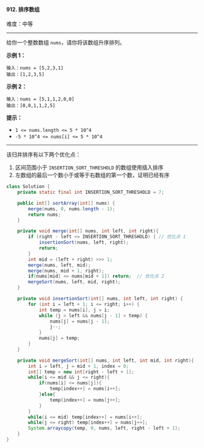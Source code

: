 #### 912. 排序数组

难度：中等

---

给你一个整数数组 `nums`，请你将该数组升序排列。

 **示例 1：** 

```
输入：nums = [5,2,3,1]
输出：[1,2,3,5]
```

 **示例 2：** 

```
输入：nums = [5,1,1,2,0,0]
输出：[0,0,1,1,2,5]
```

 **提示：** 

*   `1 <= nums.length <= 5 * 10^4`
*   `-5 * 10^4 <= nums[i] <= 5 * 10^4`

---

该归并排序有以下两个优化点：

1. 区间范围小于 `INSERTION_SORT_THRESHOLD` 的数组使用插入排序
2. 左数组的最后一个数小于或等于右数组的第一个数，证明已经有序

```java
class Solution {
    private static final int INSERTION_SORT_THRESHOLD = 7;

    public int[] sortArray(int[] nums) {
        merge(nums, 0, nums.length - 1);
        return nums;
    }

    private void merge(int[] nums, int left, int right){
        if (right - left <= INSERTION_SORT_THRESHOLD) {	// 优化点 1
            insertionSort(nums, left, right);
            return;
        }
        int mid = (left + right) >>> 1;
        merge(nums, left, mid);
        merge(nums, mid + 1, right);
        if(nums[mid] <= nums[mid + 1]) return;	// 优化点 2
        mergeSort(nums, left, mid, right);
    }

    private void insertionSort(int[] nums, int left, int right) {
        for (int i = left + 1; i <= right; i++) {
            int temp = nums[i], j = i;
            while (j > left && nums[j - 1] > temp) {
                nums[j] = nums[j - 1];
                j--;
            }
            nums[j] = temp;
        }
    }

    private void mergeSort(int[] nums, int left, int mid, int right){
        int i = left, j = mid + 1, index = 0;
        int[] temp = new int[right - left + 1];
        while(i <= mid && j <= right){
            if(nums[i] <= nums[j]){
                temp[index++] = nums[i++];
            }else{
                temp[index++] = nums[j++];
            }
        }
        while(i <= mid) temp[index++] = nums[i++];
        while(j <= right) temp[index++] = nums[j++];
        System.arraycopy(temp, 0, nums, left, right - left + 1);
    }
}
```


